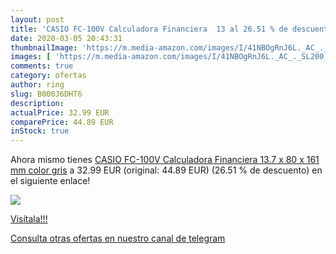 ```yaml
---
layout: post
title: 'CASIO FC-100V Calculadora Financiera  13 al 26.51 % de descuento'
date: 2020-03-05 20:43:31
thumbnailImage: 'https://m.media-amazon.com/images/I/41NBOgRnJ6L._AC_._SL200_.jpg'
images: [ 'https://m.media-amazon.com/images/I/41NBOgRnJ6L._AC_._SL200_.jpg' ]
comments: true
category: ofertas
author: ring
slug: B000J6DHT6
description:
actualPrice: 32.99 EUR
comparePrice: 44.89 EUR
inStock: true
---
```


Ahora mismo tienes [CASIO FC-100V Calculadora Financiera  13.7 x 80 x 161 mm  color gris](https://www.amazon.com/dp/B000J6DHT6/?tag=redken08-20) a 32.99 EUR (original: 44.89 EUR) (26.51 %  de descuento) en el siguiente enlace!

[![](https://m.media-amazon.com/images/I/41NBOgRnJ6L._AC_._SL200_.jpg)](https://www.amazon.com/dp/B000J6DHT6/?tag=redken08-20)

[Visítala!!!](https://www.amazon.com/dp/B000J6DHT6/?tag=redken08-20)

[Consulta otras ofertas en nuestro canal de telegram](https://t.me/s/ofertas25)
